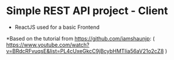 <h1><b>Simple REST API project - Client</b></h1>

- ReactJS used for a basic Frontend

*Based on the tutorial from https://github.com/iamshaunjp:
( https://www.youtube.com/watch?v=BRdcRFvuqsE&list=PL4cUxeGkcC9jBcybHMTIia56aV21o2cZ8 )

